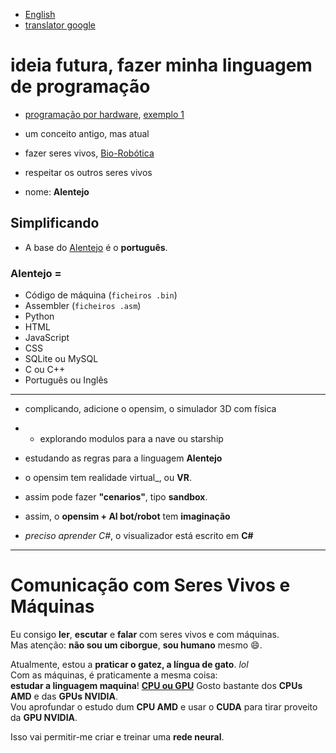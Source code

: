 - [English](https://github.com/0joseDark/my-programming-language/blob/main/doc-en/README-en.md)
- [translator google](https://github.com/0joseDark/traslator-google-English-Portuguese)
# ideia futura, fazer minha linguagem de programação
- [programação por hardware](https://github.com/0joseDark/my-programming-language/blob/main/doc-pt/programa%C3%A7%C3%A3o-por-hardware.md), [exemplo 1](https://github.com/0joseDark/my-programming-language/blob/main/doc-pt/Programacao-por-Hardware-1.md)

- um conceito antigo, mas atual
- fazer seres vivos, [Bio-Robótica](https://github.com/0joseDark/my-programming-language/blob/main/doc-pt/Bio-Robotica.md)
- respeitar os outros seres vivos
- nome: __Alentejo__
## Simplificando
- A base do [Alentejo](https://github.com/0joseDark/my-programming-language/blob/main/doc-pt/Linguagem-Alentejo.md) é o **português**.
### Alentejo =  
- Código de máquina (`ficheiros .bin`)  
- Assembler (`ficheiros .asm`)  
- Python  
- HTML  
- JavaScript  
- CSS  
- SQLite ou MySQL  
- C ou C++  
- Português ou Inglês
---
- complicando, adicione o opensim, o simulador 3D com física 

- - explorando modulos para a  nave ou starship
- estudando as regras para a linguagem __Alentejo__
- o opensim tem realidade virtual_, ou __VR__.
- assim pode fazer __"cenarios"__, tipo __sandbox__.
- assim, o __opensim + AI bot/robot__ tem __imaginação__
- _preciso aprender C#_, o visualizador está escrito em __C#__
---
# Comunicação com Seres Vivos e Máquinas

Eu consigo **ler**, **escutar** e **falar** com seres vivos e com máquinas.  
Mas atenção: **não sou um ciborgue**, __sou humano__ mesmo 😄.

Atualmente, estou a **praticar o gatez, a língua de gato**. *lol*  
Com as máquinas, é praticamente a mesma coisa:  
**estudar a linguagem maquina**!
**[CPU ou GPU](https://github.com/0joseDark/my-programming-language/blob/main/doc-pt/CPU-or-GPU.md)**
Gosto bastante dos **CPUs AMD** e das **GPUs NVIDIA**.  
Vou aprofundar o estudo dum **CPU AMD** e usar o **CUDA** para tirar proveito da **GPU NVIDIA**.

Isso vai permitir-me criar e treinar uma **rede neural**.

